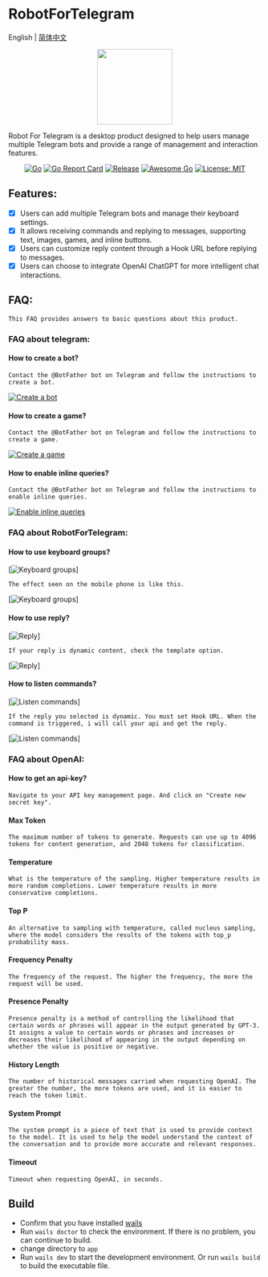 # RobotForTelegram

English | [简体中文](./README.zh-CN.md)

<p align="center">
<img align="center" width="150px" src="https://raw.githubusercontent.com/MasonStore/RobotForTelegram/main/app/build/appicon.png">
</p>

Robot For Telegram is a desktop product designed to help users manage multiple Telegram bots and provide a range of
management and interaction features.

<div align=center>

[![Go](https://github.com/MasonStore/RobotForTelegram/workflows/Go/badge.svg?branch=master)](https://github.com/MasonStore/RobotForTelegram/actions)
[![Go Report Card](https://goreportcard.com/badge/github.com/MasonStore/RobotForTelegram)](https://goreportcard.com/report/github.com/MasonStore/RobotForTelegram)
[![Release](https://img.shields.io/github/v/release/MasonStore/RobotForTelegram.svg?style=flat-square)](https://github.com/MasonStore/RobotForTelegram)
[![Awesome Go](https://cdn.rawgit.com/sindresorhus/awesome/d7305f38d29fed78fa85652e3a63e154dd8e8829/media/badge.svg)](https://github.com/avelino/awesome-go)
[![License: MIT](https://img.shields.io/badge/License-MIT-yellow.svg)](https://opensource.org/licenses/MIT)

</div>

## Features:

- [x] Users can add multiple Telegram bots and manage their keyboard settings.
- [x] It allows receiving commands and replying to messages, supporting text, images, games, and inline buttons.
- [x] Users can customize reply content through a Hook URL before replying to messages.
- [x] Users can choose to integrate OpenAI ChatGPT for more intelligent chat interactions.

## FAQ:

    This FAQ provides answers to basic questions about this product.

### FAQ about telegram:

#### How to create a bot?

    Contact the @BotFather bot on Telegram and follow the instructions to create a bot.

[![Create a bot](./app/frontend/src/assets/images/createbot.png)](https://t.me/botfather)

#### How to create a game?

    Contact the @BotFather bot on Telegram and follow the instructions to create a game.

[![Create a game](./app/frontend/src/assets/images/newgame.jpg)](https://t.me/botfather)

#### How to enable inline queries?

    Contact the @BotFather bot on Telegram and follow the instructions to enable inline queries.

[![Enable inline queries](./app/frontend/src/assets/images/setinline.png)](https://t.me/botfather)

### FAQ about RobotForTelegram:

#### How to use keyboard groups?

[![Keyboard groups](./app/frontend/src/assets/images/26key.png)]

    The effect seen on the mobile phone is like this.

[![Keyboard groups](./app/frontend/src/assets/images/26keymobile.jpg)]

#### How to use reply?

[![Reply](./app/frontend/src/assets/images/reply.png)]

    If your reply is dynamic content, check the template option.

[![Reply](./app/frontend/src/assets/images/tmpl.png)]

#### How to listen commands?

[![Listen commands](./app/frontend/src/assets/images/command.png)]

    If the reply you selected is dynamic. You must set Hook URL. When the command is triggered, i will call your api and get the reply.

[![Listen commands](./app/frontend/src/assets/images/commandtmpl.png)]

### FAQ about OpenAI:

#### How to get an api-key?

    Navigate to your API key management page. And click on "Create new secret key".

#### Max Token

    The maximum number of tokens to generate. Requests can use up to 4096 tokens for content generation, and 2048 tokens for classification.

#### Temperature

    What is the temperature of the sampling. Higher temperature results in more random completions. Lower temperature results in more conservative completions.

#### Top P

    An alternative to sampling with temperature, called nucleus sampling, where the model considers the results of the tokens with top_p probability mass.

#### Frequency Penalty

    The frequency of the request. The higher the frequency, the more the request will be used.

#### Presence Penalty

    Presence penalty is a method of controlling the likelihood that certain words or phrases will appear in the output generated by GPT-3. It assigns a value to certain words or phrases and increases or decreases their likelihood of appearing in the output depending on whether the value is positive or negative.

#### History Length

    The number of historical messages carried when requesting OpenAI. The greater the number, the more tokens are used, and it is easier to reach the token limit.

#### System Prompt

    The system prompt is a piece of text that is used to provide context to the model. It is used to help the model understand the context of the conversation and to provide more accurate and relevant responses.

#### Timeout

    Timeout when requesting OpenAI, in seconds.

## Build

- Confirm that you have installed [wails](https://wails.io/docs/gettingstarted/installation)
- Run `wails doctor` to check the environment. If there is no problem, you can continue to build.
- change directory to `app`
- Run `wails dev` to start the development environment. Or run `wails build` to build the executable file.
